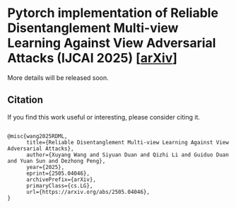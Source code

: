# Pytorch implementation of Reliable Disentanglement Multi-view Learning Against View Adversarial Attacks (IJCAI 2025) **[[arXiv](https://arxiv.org/html/2505.04046v1)]**
More details will be released soon.

## Citation
If you find this work useful or interesting, please consider citing it.

<pre><code>
@misc{wang2025RDML,
      title={Reliable Disentanglement Multi-view Learning Against View Adversarial Attacks}, 
      author={Xuyang Wang and Siyuan Duan and Qizhi Li and Guiduo Duan and Yuan Sun and Dezhong Peng},
      year={2025},
      eprint={2505.04046},
      archivePrefix={arXiv},
      primaryClass={cs.LG},
      url={https://arxiv.org/abs/2505.04046}, 
}
</code></pre>
